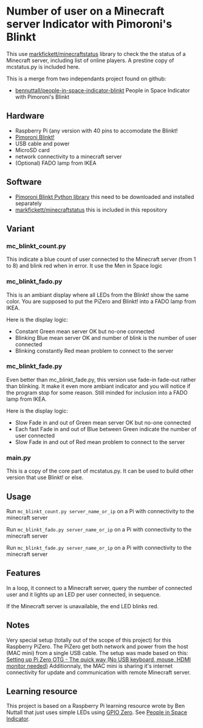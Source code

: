 # Number of user on a Minecraft server Indicator with Pimoroni's Blinkt

This use [markfickett/minecraftstatus](https://github.com/markfickett/minecraftstatus) library to check the the status of a Minecraft server, including list of online players. A prestine copy of mcstatus.py is included here.


This is a merge from two independants project found on github:
- [bennuttall/people-in-space-indicator-blinkt](https://github.com/bennuttall/people-in-space-indicator-blinkt) People in Space Indicator with Pimoroni's Blinkt

## Hardware

- Raspberry Pi (any version with 40 pins to accomodate the Blinkt!
- [Pimoroni Blinkt!](https://shop.pimoroni.com/products/blinkt)
- USB cable and power
- MicroSD card
- network connectivity to a minecraft server
- (Optional) FADO lamp from IKEA

## Software

- [Pimoroni Blinkt Python library](https://github.com/pimoroni/blinkt) this need to be downloaded and installed separately
- [markfickett/minecraftstatus](https://github.com/markfickett/minecraftstatus) this is included in this repository

## Variant

### mc_blinkt_count.py

This indicate a blue count of user connected to the Minecraft server (from 1 to 8) and blink red when in error. It use the Men in Space logic

### mc_blinkt_fado.py

This is an ambiant display where all LEDs from the Blinkt! show the same color. You are supposed to put the PiZero and Blinkt! into a FADO lamp from IKEA.

Here is the display logic:
- Constant Green mean server OK but no-one connected
- Blinking Blue mean server OK and number of blink is the number of user connected
- Blinking constantly Red mean problem to connect to the server

### mc_blinkt_fade.py

Even better than mc_blinkt_fade.py, this version use fade-in fade-out rather than blinking. It make it even more ambiant indicator and you will notice if the program stop for some reason. Still minded for inclusion into a FADO lamp from IKEA.

Here is the display logic:
- Slow Fade in and out of Green mean server OK but no-one connected
- Each fast Fade in and out of Blue between Green indicate the number of user connected
- Slow Fade in and out of Red mean problem to connect to the server

### main.py

This is a copy of the core part of mcstatus.py.
It can be used to build other version that use Blinkt! or else.

## Usage

Run `mc_blinkt_count.py server_name_or_ip` on a Pi with connectivity to the minecraft server 

Run `mc_blinkt_fado.py server_name_or_ip` on a Pi with connectivity to the minecraft server 

Run `mc_blinkt_fade.py server_name_or_ip` on a Pi with connectivity to the minecraft server 

## Features

In a loop, it connect to a Minecraft server, query the number of connected user and it lights up an LED per user connected, in sequence.

If the Minecraft server is unavailable, the end LED blinks red.

## Notes

Very special setup (totally out of the scope of this project) for this Raspberry PiZero.
The PiZero get both network and power from the host (MAC mini) from a single USB cable. The setup was made based on this: [Setting up Pi Zero OTG - The quick way (No USB keyboard, mouse, HDMI monitor needed)](http://blog.gbaman.info/?p=791)
Additionnaly, the MAC mini is sharing it's internet connectivity for update and communication with remote Minecraft server.

## Learning resource

This project is based on a Raspberry Pi learning resource wrote by Ben Nuttall that just uses simple LEDs using [GPIO Zero](http://gpiozero.readthedocs.io/). See [People in Space Indicator](https://www.raspberrypi.org/learning/people-in-space-indicator/).
